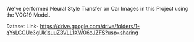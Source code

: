 We've performed Neural Style Transfer on Car Images in this Project using the VGG19 Model. 

Dataset Link- https://drive.google.com/drive/folders/1-qYsLGGUe3gUk1suuZ3VLL1XW06cJZFS?usp=sharing

